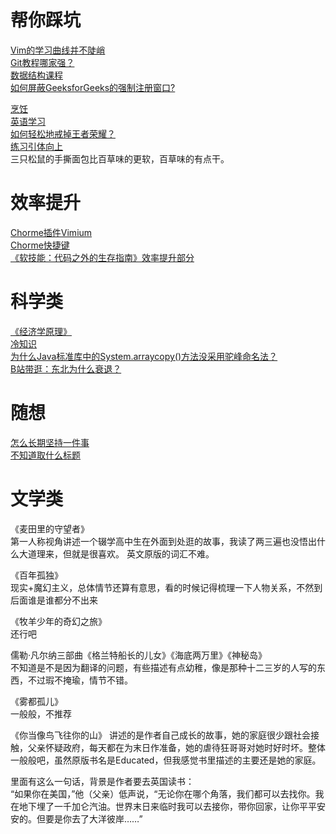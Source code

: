 # 帮你踩坑  
[Vim的学习曲线并不陡峭](https://github.com/MuSk7777/Blog/issues/1#issue-1027533858)  
[Git教程哪家强？](https://github.com/MuSk7777/Blog/issues/3#issue-1027924740)  
[数据结构课程](https://github.com/MuSk7777/Blog/issues/8#issue-1044356074)  
[如何屏蔽GeeksforGeeks的强制注册窗口?](https://github.com/MuSk7777/Blog/issues/15#issue-1053565751)  

[烹饪](https://github.com/MuSk7777/Blog/issues/11#issue-1049538543)  
[英语学习](https://github.com/MuSk7777/Blog/issues/12#issue-1050962972)  
[如何轻松地戒掉王者荣耀？](https://github.com/MuSk7777/Blog/issues/13#issue-1052533161)  
[练习引体向上](https://github.com/MuSk7777/Blog/issues/16#issue-1057273475)  
三只松鼠的手撕面包比百草味的更软，百草味的有点干。
# 效率提升
[Chorme插件Vimium](https://chrome.google.com/webstore/detail/vimium/dbepggeogbaibhgnhhndojpepiihcmeb)  
[Chorme快捷键](https://support.google.com/chrome/answer/157179?hl=en&co=GENIE.Platform%3DDesktop#zippy=%2Ctab-and-window-shortcuts)  
[《软技能：代码之外的生存指南》效率提升部分](https://github.com/MuSk7777/Blog/issues/7#issue-1044350823)  
# 科学类
[《经济学原理》](https://github.com/MuSk7777/Blog/issues/6#issue-1040030414)  
[冷知识](https://github.com/MuSk7777/Blog/issues/10#issue-1046704898)  
[为什么Java标准库中的System.arraycopy()方法没采用驼峰命名法？](https://stackoverflow.com/questions/8421103/why-is-system-arraycopy-not-camelcased)  
[B站带逛：东北为什么衰退？](https://www.bilibili.com/video/BV17b4y187KH)
# 随想
[怎么长期坚持一件事](https://github.com/MuSk7777/Blog/issues/17#issue-1059306027)  
[不知道取什么标题](https://github.com/MuSk7777/Blog/issues/18#issue-1062264684)  
# 文学类
《麦田里的守望者》  
第一人称视角讲述一个辍学高中生在外面到处逛的故事，我读了两三遍也没悟出什么大道理来，但就是很喜欢。
英文原版的词汇不难。
  
《百年孤独》  
  现实+魔幻主义，总体情节还算有意思，看的时候记得梳理一下人物关系，不然到后面谁是谁都分不出来
    
《牧羊少年的奇幻之旅》  
  还行吧  
    
儒勒·凡尔纳三部曲《格兰特船长的儿女》《海底两万里》《神秘岛》  
  不知道是不是因为翻译的问题，有些描述有点幼稚，像是那种十二三岁的人写的东西，不过瑕不掩瑜，情节不错。  
  
  《雾都孤儿》  
  一般般，不推荐  
  
  《你当像鸟飞往你的山》
  讲述的是作者自己成长的故事，她的家庭很少跟社会接触，父亲怀疑政府，每天都在为末日作准备，她的虐待狂哥哥对她时好时坏。整体一般般吧，虽然原版书名是Educated，但我感觉书里描述的主要还是她的家庭。 
    
  里面有这么一句话，背景是作者要去英国读书：  
  “如果你在美国，”他（父亲）低声说，“无论你在哪个角落，我们都可以去找你。我在地下埋了一千加仑汽油。世界末日来临时我可以去接你，带你回家，让你平平安安的。但要是你去了大洋彼岸……”
  
    
   
  
